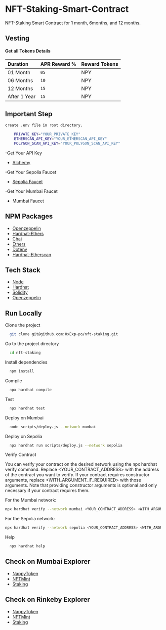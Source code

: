 # NFT-Staking-Smart-Contract

NFT-Staking Smart Contract for 1 month, 6months, and 12 months.

## Vesting

#### Get all Tokens Details

| Duration     | APR Reward % | Reward Tokens |
| :----------- | :----------- | :------------ |
| 01 Month     | `05`         | NPY           |
| 06 Months    | `10`         | NPY           |
| 12 Months    | `15`         | NPY           |
| After 1 Year | `15`         | NPY           |

## Important Step

```bash
create .env file in root directory.
```

```bash
    PRIVATE_KEY="YOUR_PRIVATE_KEY"
    ETHERSCAN_API_KEY="YOUR_ETHERSCAN_API_KEY"
    POLYGON_SCAN_API_KEY="YOUR_POLYGON_SCAN_API_KEY"

```

-Get Your API Key

- [Alchemy](https://alchemy.com/?r=36af7883c4699196)

-Get Your Sepolia Faucet

- [Sepolia Faucet](https://sepoliafaucet.com/)

-Get Your Mumbai Faucet

- [Mumbai Faucet](https://mumbaifaucet.com/)

## NPM Packages

- [Openzeppelin](https://www.npmjs.com/package/@openzeppelin/contracts)
- [Hardhat-Ethers](https://www.npmjs.com/package/hardhat-ethers)
- [Chai](https://www.npmjs.com/package/chai)
- [Ethers](https://www.npmjs.com/package/ethers)
- [Dotenv](https://www.npmjs.com/package/dotenv)
- [Hardhat-Etherscan](https://www.npmjs.com/package/hardhat-etherscan)

## Tech Stack

- [Node](https://nodejs.org/en/)
- [Hardhat](https://hardhat.org/)
- [Solidity](https://docs.soliditylang.org/)
- [Openzeppelin](https://openzeppelin.com/)

## Run Locally

Clone the project

```bash
  git clone git@github.com:0xExp-po/nft-staking.git
```

Go to the project directory

```bash
  cd nft-staking
```

Install dependencies

```bash
  npm install
```

Compile

```bash
  npx hardhat compile
```

Test

```bash
  npx hardhat test
```

Deploy on Mumbai

```bash
  node scripts/deploy.js --network mumbai
```

Deploy on Sepolia

```bash
  npx hardhat run scripts/deploy.js --network sepolia
```

Verify Contract

You can verify your contract on the desired network using the npx hardhat verify command. Replace <YOUR_CONTRACT_ADDRESS> with the address of the contract you want to verify. If your contract requires constructor arguments, replace <WITH_ARGUMENT_IF_REQUIRED> with those arguments. Note that providing constructor arguments is optional and only necessary if your contract requires them.

For the Mumbai network:

```bash
npx hardhat verify --network mumbai <YOUR_CONTRACT_ADDRESS> <WITH_ARGUMENT_IF_REQUIRED>
```

For the Sepolia network:

```bash
npx hardhat verify --network sepolia <YOUR_CONTRACT_ADDRESS> <WITH_ARGUMENT_IF_REQUIRED>
```

Help

```bash
  npx hardhat help
```

## Check on Mumbai Explorer

- [NappyToken](https://mumbai.polygonscan.com/address/0x05924dee097369652961ceba659a0346eb57fd50)
- [NFTMint](https://mumbai.polygonscan.com/address/0x71649508590948ada22a07be87bd5bb8096bf1b1)
- [Staking](https://mumbai.polygonscan.com/address/0x1e9528464acaab88ea636ab32ce73be4d55ba50d)

## Check on Rinkeby Explorer

- [NappyToken](https://sepolia.etherscan.io/address/0xd50aac05b95bcffb658265da522bdba94d1fd1e3)
- [NFTMint](https://sepolia.etherscan.io/address/0xe733d6d6fe687665257cff03e31cb54bd67e2367)
- [Staking](https://sepolia.etherscan.io/address/0xe627dc5c2a89d26055cf48bddb6525e9d8b47cbd)
